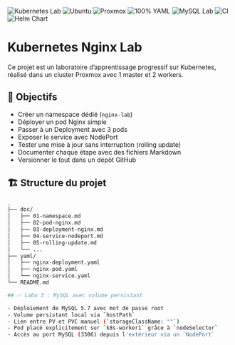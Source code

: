 ![Kubernetes Lab](https://img.shields.io/badge/Kubernetes_Lab-validé-brightgreen?style=for-the-badge&logo=kubernetes&logoColor=white)
![Ubuntu](https://img.shields.io/badge/Ubuntu-24.04-E95420?style=for-the-badge&logo=ubuntu&logoColor=white)
![Proxmox](https://img.shields.io/badge/Proxmox-VE-orange?style=for-the-badge&logo=proxmox&logoColor=white)
![100% YAML](https://img.shields.io/badge/100%25-YAML-informational?style=for-the-badge&logo=yaml&logoColor=white)
![MySQL Lab](https://img.shields.io/badge/MySQL-✅-blue?style=for-the-badge&logo=mysql&logoColor=white)
![CI](https://github.com/carlosdev-ops/k8s-nginx-lab/actions/workflows/kube-lint.yml/badge.svg)
![Helm Chart](https://img.shields.io/badge/Helm-✅-0f1689?style=for-the-badge&logo=helm&logoColor=white)


# Kubernetes Nginx Lab

Ce projet est un laboratoire d’apprentissage progressif sur Kubernetes, réalisé dans un cluster Proxmox avec 1 master et 2 workers.

## 🎯 Objectifs

- Créer un namespace dédié (`nginx-lab`)
- Déployer un pod Nginx simple
- Passer à un Deployment avec 3 pods
- Exposer le service avec NodePort
- Tester une mise à jour sans interruption (rolling update)
- Documenter chaque étape avec des fichiers Markdown
- Versionner le tout dans un dépôt GitHub

## 🏗️ Structure du projet

```bash
.
├── doc/
│   ├── 01-namespace.md
│   ├── 02-pod-nginx.md
│   ├── 03-deployment-nginx.md
│   ├── 04-service-nodeport.md
│   ├── 05-rolling-update.md
│   └── ...
├── yaml/
│   ├── nginx-deployment.yaml
│   ├── nginx-pod.yaml
│   └── nginx-service.yaml
└── README.md

## ✅ Labo 3 : MySQL avec volume persistant

- Déploiement de MySQL 5.7 avec mot de passe root
- Volume persistant local via `hostPath`
- Lien entre PV et PVC manuel (`storageClassName: ""`)
- Pod placé explicitement sur `k8s-worker1` grâce à `nodeSelector`
- Accès au port MySQL (3306) depuis l'extérieur via un `NodePort`

